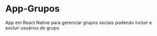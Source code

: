 # App-Grupos

App em React Native para gerenciar grupos sociais podendo incluir e excluir usuários do grupo

